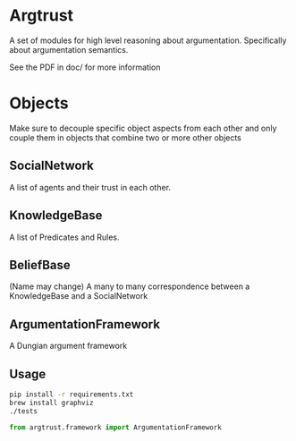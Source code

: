 Argtrust
=

A set of modules for high level reasoning about argumentation.
Specifically about argumentation semantics.

See the PDF in doc/ for more information

Objects
=

Make sure to decouple specific object aspects from each other and only couple
them in objects that combine two or more other objects

SocialNetwork
-

A list of agents and their trust in each other.

KnowledgeBase
-

A list of Predicates and Rules.

BeliefBase
-

(Name may change)
A many to many correspondence between a KnowledgeBase and a SocialNetwork

ArgumentationFramework
-

A Dungian argument framework


## Usage

``` bash
pip install -r requirements.txt
brew install graphviz
./tests
```

``` python
from argtrust.framework import ArgumentationFramework
```
